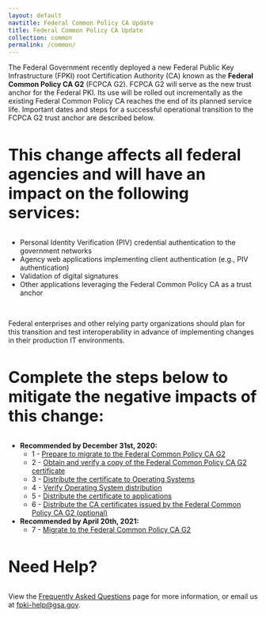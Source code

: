 ```yaml
---
layout: default
navtitle: Federal Common Policy CA Update
title: Federal Common Policy CA Update
collection: common
permalink: /common/
---
```


The Federal Government recently deployed a new Federal Public Key Infrastructure (FPKI) root Certification Authority (CA) known as the **Federal Common Policy CA G2** (FCPCA G2).  FCPCA G2 will serve as the new trust anchor for the Federal PKI. Its use will be rolled out incrementally as the existing Federal Common Policy CA reaches the end of its planned service life. Important dates and steps for a successful operational transition to the FCPCA G2 trust anchor are described below. 

<p style="font-size: 2rem; font-weight: 700; padding-top: 15px;">This change affects all federal agencies and will have an impact on the following services:</p>

- Personal Identity Verification (PIV) credential authentication to the government networks
- Agency web applications implementing client authentication (e.g., PIV authentication)
- Validation of digital signatures
- Other applications leveraging the Federal Common Policy CA as a trust anchor

<br>

Federal enterprises and other relying party organizations should plan for this transition and test interoperability in advance of implementing changes in their production IT environments.

<p style="font-size: 2rem; font-weight: 700; padding-top: 15px;">Complete the steps below to mitigate the negative impacts of this change:</p>

- **Recommended by December 31st, 2020:**
     -  1 - [Prepare to migrate to the Federal Common Policy CA G2]({{site.baseurl}}/common/prepare-to-migrate/)
     -  2 - [Obtain and verify a copy of the Federal Common Policy CA G2 certificate]({{site.baseurl}}/common/obtain-and-verify/)
     -  3 - [Distribute the certificate to Operating Systems]({{site.baseurl}}/common/distribute-os/)
     -  4 - [Verify Operating System distribution]({{site.baseurl}}/common/verify-os-distribution/)
     -  5 - [Distribute the certificate to applications]({{site.baseurl}}/common/distribute-apps/)
     -  6 - [Distribute the CA certificates issued by the Federal Common Policy CA G2 (optional)]({{site.baseurl}}/common/certificates/)
- **Recommended by April 20th, 2021:**
     -  7 - [Migrate to the Federal Common Policy CA G2]({{site.baseurl}}/common/migrate/)


<p style="font-size: 2rem; font-weight: 700; padding-top: 15px">Need Help?</p>

View the [Frequently Asked Questions]({{site.baseurl}}/common/faq/) page for more information, or email us at fpki-help@gsa.gov.

